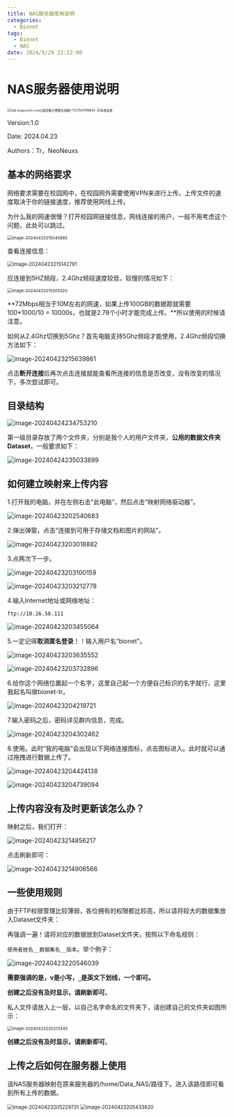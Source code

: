 ```yaml
---
title: NAS服务器使用说明
categories:
  - Bionet
tags:
  - Bionet
  - NAS
date: 2024/9/29 22:22:00
---
```


# NAS服务器使用说明

<img src="https://s2.loli.net/2024/09/29/F4JzXvoRg5kuWin.jpg" alt="[lab.magiconch.com][福音戰士標題生成器]-1727547916644" style="zoom:50%;" />

<img src="https://s2.loli.net/2023/09/18/zXu5EpoCmKH8FiJ.jpg" alt="标准监督" style="zoom: 50%;" />

Version:1.0

Date: 2024.04.23

Authors：Tr，NeoNeuxs

<!-- toc -->

## 基本的网络要求

网络要求需要在校园网中，在校园网外需要使用VPN来进行上传。上传文件的速度取决于你的链接速度，推荐使用网线上传。

为什么我的网速很慢？打开校园网链接信息，网线连接的用户，一般不用考虑这个问题，此处可以跳过。

<img src="https://s2.loli.net/2024/04/23/CWBdyLkx72UXKna.png" alt="image-20240423215045985" style="zoom:67%;" />

查看连接信息：

<img src="https://s2.loli.net/2024/04/23/S2b6eO89k7hdFAH.png" alt="image-20240423215142791" style="zoom:80%;" />

应连接到5HZ频段，2.4Ghz频段速度较低，较慢的情况如下：

<img src="https://s2.loli.net/2024/04/23/8G6U7LedFmag9z4.png" alt="image-20240423215305320" style="zoom:67%;" />

**72Mbps相当于10M左右的网速，如果上传100GB的数据那就需要100*1000/10 = 10000s，也就是2.78个小时才能完成上传。**所以使用的时候请注意。

如何从2.4Ghz切换到5Ghz？首先电脑支持5Ghz频段才能使用，2.4Ghz频段切换方法如下：

![image-20240423215639861](https://s2.loli.net/2024/04/23/j2pdsZQyIFPi7C8.png)

点击**断开连接**后再次点击连接就能查看所连接的信息是否改变，没有改变的情况下，多次尝试即可。

## 目录结构

![image-20240424234753210](https://s2.loli.net/2024/04/24/9Yz6UONRdgisnwT.png)

第一级目录存放了两个文件夹，分别是我个人的用户文件夹，**公用的数据文件夹Dataset**，一般要求如下：

![image-20240424235033899](https://s2.loli.net/2024/04/24/T1PUYLxzKVSsNkl.png)

## 如何建立映射来上传内容

1.打开我的电脑，并在左侧右击“此电脑”，然后点击“映射网络驱动器”。

![image-20240423202540683](https://s2.loli.net/2024/04/23/zVMEx1q9O4QJt2m.png)

2.弹出弹窗，点击“连接到可用于存储文档和图片的网站”。

![image-20240423203018882](https://s2.loli.net/2024/04/23/A1ihgnZuxBNJY97.png)

3.点两次下一步。

![image-20240423203100159](https://s2.loli.net/2024/04/23/QjiskIncw7T9E4G.png)

![image-20240423203212778](https://s2.loli.net/2024/04/23/O1yt4lv8H95XdWn.png)

4.输入Internet地址或网络地址：

```
ftp://10.26.58.111
```

![image-20240423203455064](https://s2.loli.net/2024/04/23/s981hadbKNUWYJr.png)

5.一定记得**取消匿名登录**！！输入用户名“bionet"。

![image-20240423203635552](https://s2.loli.net/2024/04/23/NnB3aCoSYVpLDzy.png)

![image-20240423203732896](https://s2.loli.net/2024/04/23/heH3M2NxyAZXmUf.png)

6.给你这个网络位置起一个名字，这里自己起一个方便自己标识的名字就行，这里我起名叫做bionet-tr。

![image-20240423204219721](https://s2.loli.net/2024/04/23/rXPga2uA43iMG8W.png)

7.输入密码之后，密码详见群内信息，完成。

![image-20240423204302462](https://s2.loli.net/2024/04/23/GUFsW2z6jOCyVxH.png)

8.使用。此时“我的电脑”会出现以下网络连接图标，点击图标进入。此时就可以通过拖拽进行数据上传了。

![image-20240423204424138](https://s2.loli.net/2024/04/23/1DqclYEfFA2Jpia.png)

![image-20240423204739094](https://s2.loli.net/2024/04/23/tnK86qs74ToNxZD.png)

## 上传内容没有及时更新该怎么办？

映射之后，我们打开：

![image-20240423214856217](https://s2.loli.net/2024/04/23/THoBR5P9wdnQmK7.png)

点击刷新即可：

![image-20240423214906566](https://s2.loli.net/2024/04/23/3W4yhu2RpxQgZd7.png)

## 一些使用规则

由于FTP权限管理比较薄弱，各位拥有的权限都比较高，所以请将较大的数据集放入Dataset文件夹：

再强调一遍！请将对应的数据放到Dataset文件夹，按照以下命名规则：

`使用者姓名__数据集名__版本`。举个例子：

![image-20240423220546039](https://s2.loli.net/2024/04/23/ySpLnWN9D3VewUu.png)

**需要强调的是，v是小写，`_`是英文下划线，一个即可。**

**创建之后没有及时显示，请刷新即可**。

私人文件请放入上一层，以自己名字命名的文件夹下，请创建自己的文件夹如图所示：

<img src="https://s2.loli.net/2024/04/23/x59UIvJ81hN7HmY.png" alt="image-20240423220213345" style="zoom:67%;" />

**创建之后没有及时显示，请刷新即可**。

## 上传之后如何在服务器上使用

该NAS服务器映射在原来服务器的/home/Data_NAS/路径下。进入该路径即可看到所有上传的数据。

<img src="https://s2.loli.net/2024/04/23/ZcW8fD2J1u6gib5.png" alt="image-20240423205229731" style="zoom:80%;" />

<img src="https://s2.loli.net/2024/04/23/BARezykG3fYimQ2.png" alt="image-20240423205433620" style="zoom:80%;" />